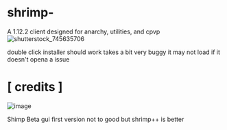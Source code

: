 # shrimp-
A 1.12.2 client designed for anarchy, utilities, and cpvp
![shutterstock_745635706](https://user-images.githubusercontent.com/79665934/229572924-e7844346-b43b-49da-bebe-8a8446f19b88.jpg)

double click installer should work takes a bit very buggy it may not load if it doesn't opena a issue

# [ credits ]

</div>

![image](https://user-images.githubusercontent.com/122121537/233217603-9c8902e4-f266-4049-8015-0d8cc36cd285.png)

Shimp Beta gui first version not to good but shrimp++ is better

